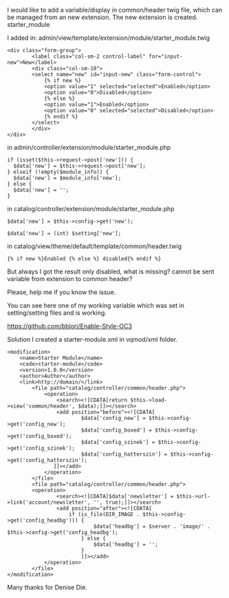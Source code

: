 I would like to add a variable/display in common/header twig file, which can be managed from an new extension. The new extension is created. starter_module

I added in: admin/view/template/extension/module/starter_module.twig


```
<div class="form-group">
        <label class="col-sm-2 control-label" for="input-new">New</label>
        <div class="col-sm-10">
        <select name="new" id="input-new" class="form-control">
            {% if new %}
            <option value="1" selected="selected">Enabled</option>
            <option value="0">Disabled</option>
            {% else %}
            <option value="1">Enabled</option>
            <option value="0" selected="selected">Disabled</option>
            {% endif %}
        </select>
        </div>
</div>
```

in admin/controller/extension/module/starter_module.php

```
if (isset($this->request->post['new'])) {
  $data['new'] = $this->request->post['new'];
} elseif (!empty($module_info)) {
  $data['new'] = $module_info['new'];
} else {
  $data['new'] = '';
}
```

in catalog/controller/extension/module/starter_module.php

```
$data['new'] = $this->config->get('new');

$data['new'] = (int) $setting['new'];  

```

in catalog/view/theme/default/template/common/header.twig

```
{% if new %}Enabled {% else %} disabled{% endif %}
```

But always I got the result only disabled, what is missing? cannot be sent variable from extension to common header?

Please, help me if you know the issue.

You can see here one of my working variable which was set in setting/setting files and is working.

https://github.com/bblori/Enable-Style-OC3

Solution I created a starter-module.xml in vqmod/xml folder.

```
<modification>
    <name>Starter Module</name>
    <code>starter-module</code>
    <version>1.0.0</version>
    <author>Author</author>
    <link>http://domain/</link>
		<file path="catalog/controller/common/header.php">
			<operation>
				<search><![CDATA[return $this->load->view('common/header', $data);]]></search>
				<add position="before"><![CDATA[
	                    $data['config_new'] = $this->config->get('config_new');	
						$data['config_boxed'] = $this->config->get('config_boxed');
						$data['config_szinek'] = $this->config->get('config_szinek');
						$data['config_hatterszin'] = $this->config->get('config_hatterszin');
	           ]]></add>
	        </operation>
	    </file>
	    <file path="catalog/controller/common/header.php">
	    <operation>
				<search><![CDATA[$data['newsletter'] = $this->url->link('account/newsletter', '', true);]]></search>
				<add position="after"><![CDATA[
					if (is_file(DIR_IMAGE . $this->config->get('config_headbg'))) {
							$data['headbg'] = $server . 'image/' . $this->config->get('config_headbg');
						} else {
							$data['headbg'] = '';
						}
						]]></add>
	        </operation>
	    </file>
</modification>

```

Many thanks for Denise Die.